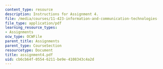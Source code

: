 ```yaml
---
content_type: resource
description: Instructions for Assignment 4.
file: /media/courses/11-423-information-and-communication-technologies-in-community-development-spring-2004/cb6cb64f05546211be9e4108343c4a2d_assignment4.pdf
file_type: application/pdf
learning_resource_types:
- Assignments
ocw_type: OCWFile
parent_title: Assignments
parent_type: CourseSection
resourcetype: Document
title: assignment4.pdf
uid: cb6cb64f-0554-6211-be9e-4108343c4a2d
---
```

